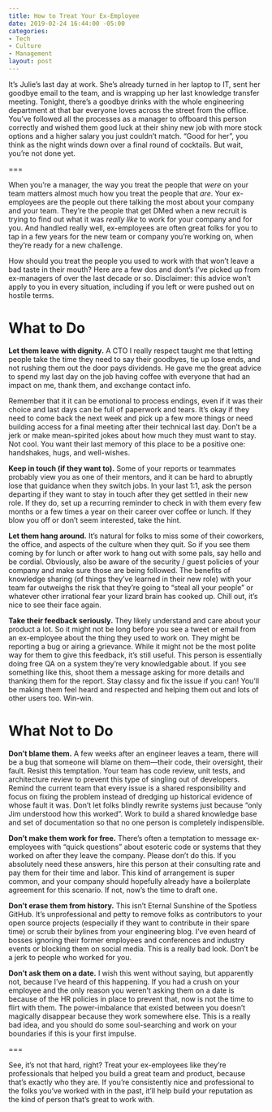 ```yaml
---
title: How to Treat Your Ex-Employee
date: 2019-02-24 16:44:00 -05:00
categories:
- Tech
- Culture
- Management
layout: post
---
```


It’s Julie’s last day at work. She’s already turned in her laptop to IT, sent her goodbye email to the team, and is wrapping up her last knowledge transfer meeting. Tonight, there’s a goodbye drinks with the whole engineering department at that bar everyone loves across the street from the office. You’ve followed all the processes as a manager to offboard this person correctly and wished them good luck at their shiny new job with more stock options and a higher salary you just couldn’t match. “Good for her”, you think as the night winds down over a final round of cocktails. But wait, you’re not done yet.

===

When you’re a manager, the way you treat the people that _were_ on your team matters almost much how you treat the people that _are_. Your ex-employees are the people out there talking the most about your company and your team. They’re the people that get DMed when a new recruit is trying to find out what it was _really like_ to work for your company and for you. And handled really well, ex-employees are often great folks for you to tap in a few years for the new team or company you’re working on, when they’re ready for a new challenge.

How should you treat the people you used to work with that won’t leave a bad taste in their mouth? Here are a few dos and dont’s I’ve picked up from ex-managers of over the last decade or so. Disclaimer: this advice won’t apply to you in every situation, including if you left or were pushed out on hostile terms.

# What to Do

 **Let them leave with dignity.** A CTO I really respect taught me that letting people take the time they need to say their goodbyes, tie up lose ends, and not rushing them out the door pays dividends. He gave me the great advice to spend my last day on the job having coffee with everyone that had an impact on me, thank them, and exchange contact info.

Remember that it it can be emotional to process endings, even if it was their choice and last days can be full of paperwork and tears. It’s okay if they need to come back the next week and pick up a few more things or need building access for a final meeting after their technical last day. Don’t be a jerk or make mean-spirited jokes about how much they must want to stay. Not cool. You want their last memory of this place to be a positive one: handshakes, hugs, and well-wishes.

**Keep in touch (if they want to).** Some of your reports or teammates probably view you as one of their mentors, and it can be hard to abruptly lose that guidance when they switch jobs. In your last 1:1, ask the person departing if they want to stay in touch after they get settled in their new role. If they do, set up a recurring reminder to check in with them every few months or a few times a year on their career over coffee or lunch. If they blow you off or don’t seem interested, take the hint.

**Let them hang around.** It’s natural for folks to miss some of their coworkers, the office, and aspects of the culture when they quit. So if you see them coming by for lunch or after work to hang out with some pals, say hello and be cordial. Obviously, also be aware of the security / guest policies of your company and make sure those are being followed. The benefits of knowledge sharing (of things they’ve learned in their new role) with your team far outweighs the risk that they’re going to “steal all your people” or whatever other irrational fear your lizard brain has cooked up. Chill out, it’s nice to see their face again.

**Take their feedback seriously.** They likely understand and care about your product a lot. So it might not be long before you see a tweet or email from an ex-employee about the thing they used to work on. They might be reporting a bug or airing a grievance. While it might not be the most polite way for them to give this feedback, it’s still useful. This person is essentially doing free QA on a system they’re very knowledgable about. If you see something like this, shoot them a message asking for more details and thanking them for the report. Stay classy and fix the issue if you can! You’ll be making them feel heard and respected and helping them out and lots of other users too. Win-win.

# What Not to Do

**Don’t blame them.** A few weeks after an engineer leaves a team, there will be a bug that someone will blame on them—their code, their oversight, their fault. Resist this temptation. Your team has code review, unit tests, and architecture review to prevent this type of singling out of developers. Remind the current team that every issue is a shared responsibility and focus on fixing the problem instead of dredging up historical evidence of whose fault it was. Don’t let folks blindly rewrite systems just because “only Jim understood how this worked”. Work to build a shared knowledge base and set of documentation so that no one person is completely indispensible. 

**Don’t make them work for free.** There’s often a temptation to message ex-employees with “quick questions” about esoteric code or systems that they worked on after they leave the company. Please don’t do this. If you absolutely need these answers, hire this person at their consulting rate and pay them for their time and labor. This kind of arrangement is super common, and your company should hopefully already have a boilerplate agreement for this scenario. If not, now’s the time to draft one.

**Don’t erase them from history.** This isn’t Eternal Sunshine of the Spotless GitHub. It’s unprofessional and petty to remove folks as contributors to your open source projects (especially if they want to contribute in their spare time) or scrub their bylines from your engineering blog. I’ve even heard of bosses ignoring their former employees and conferences and industry events or blocking them on social media. This is a really bad look. Don’t be a jerk to people who worked for you.

**Don’t ask them on a date.** I wish this went without saying, but apparently not, because I’ve heard of this happening. If you had a crush on your employee and the only reason you weren’t asking them on a date is because of the HR policies in place to prevent that, now is not the time to flirt with them. The power-imbalance that existed between you doesn’t magically disappear because they work somewhere else. This is a really bad idea, and you should do some soul-searching and work on your boundaries if this is your first impulse.

===

See, it’s not that hard, right? Treat your ex-employees like they’re professionals that helped you build a great team and product, because that’s exactly who they are. If you’re consistently nice and professional to the folks you’ve worked with in the past, it’ll help build your reputation as the kind of person that’s great to work with.